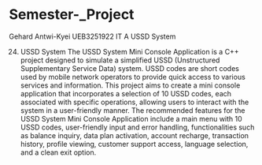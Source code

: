 # Semester-_Project


Gehard Antwi-Kyei UEB3251922 IT A
USSD System 
 

24. USSD System
The USSD System Mini Console Application is a C++ project designed to simulate
a simplified USSD (Unstructured Supplementary Service Data) system. USSD
codes are short codes used by mobile network operators to provide quick access
to various services and information. This project aims to create a mini console
application that incorporates a selection of 10 USSD codes, each associated with
specific operations, allowing users to interact with the system in a user-friendly
manner. The recommended features for the USSD System Mini Console
Application include a main menu with 10 USSD codes, user-friendly input and
error handling, functionalities such as balance inquiry, data plan activation,
account recharge, transaction history, profile viewing, customer support access,
language selection, and a clean exit option.

